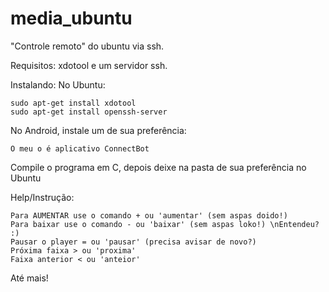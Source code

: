media_ubuntu
============

"Controle remoto" do ubuntu via ssh. 

Requisitos: xdotool e um servidor ssh.

Instalando:
No Ubuntu:

    sudo apt-get install xdotool
    sudo apt-get install openssh-server
    
No Android, instale um de sua preferência:

    O meu o é aplicativo ConnectBot
    
Compile o programa em C, depois deixe na pasta de sua preferência no Ubuntu

Help/Instrução:

    Para AUMENTAR use o comando + ou 'aumentar' (sem aspas doido!)
    Para baixar use o comando - ou 'baixar' (sem aspas loko!) \nEntendeu? :) 
    Pausar o player = ou 'pausar' (precisa avisar de novo?) 
    Próxima faixa > ou 'proxima' 
    Faixa anterior < ou 'anteior'
    
Até mais!
